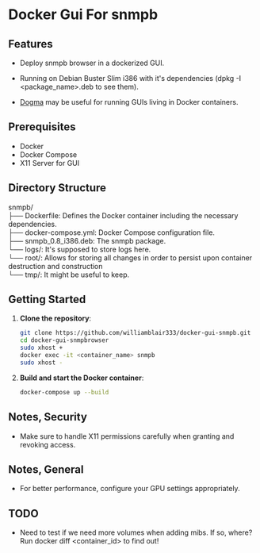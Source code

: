 # Docker Gui For snmpb

## Features

- Deploy snmpb browser in a dockerized GUI.
- Running on Debian Buster Slim i386 with it's dependencies (dpkg -I <package_name>.deb to see them).

- [Dogma](https://github.com/williamblair333/dogma) may be useful for running GUIs living in Docker containers.

## Prerequisites

- Docker
- Docker Compose
- X11 Server for GUI

## Directory Structure

snmpb/  
├── Dockerfile: Defines the Docker container including the necessary dependencies.  
├── docker-compose.yml: Docker Compose configuration file.  
├── snmpb_0.8_i386.deb:  The snmpb package.  
└── logs/: It's supposed to store logs here.  
└── root/: Allows for storing all changes in order to persist upon container destruction and construction  
└── tmp/: It might be useful to keep.  

## Getting Started

1. **Clone the repository**:
    ```bash
    git clone https://github.com/williamblair333/docker-gui-snmpb.git
    cd docker-gui-snmpbrowser
    sudo xhost +
    docker exec -it <container_name> snmpb
    sudo xhost -
    ```

2. **Build and start the Docker container**:
    ```bash
    docker-compose up --build
    ```

## Notes, Security

- Make sure to handle X11 permissions carefully when granting and revoking access.

## Notes, General

- For better performance, configure your GPU settings appropriately.

## TODO

- Need to test if we need more volumes when adding mibs.  If so, where?  Run docker diff <container_id> to find out!
